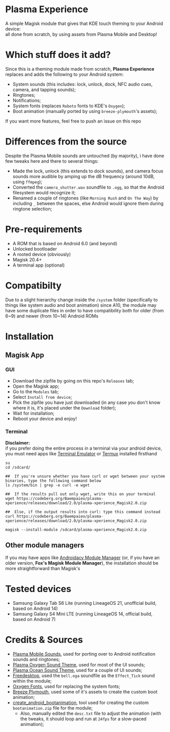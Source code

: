# Plasma Experience
A simple Magisk module that gives that KDE touch theming to your Android device:  
all done from scratch, by using assets from Plasma Mobile and Desktop!  

# Which stuff does it add?
Since this is a theming module made from scratch, **Plasma Experience** replaces and adds the following to your Android system:  
* System sounds (this includes: lock, unlock, dock, NFC audio cues, camera, and tapping sounds);  
* Ringtones;  
* Notifications;  
* System fonts (replaces `Roboto` fonts to KDE's `Oxygen`);  
* Boot animation (manually ported by using `breeze-plymouth`'s assets);  

If you want more features, feel free to push an issue on this repo  

# Differences from the source
Despite the Plasma Mobile sounds are untouched (by majority), i have done few tweaks here and there to several things:  
* Made the lock, unlock (this extends to dock sounds), and camera focus sounds more audible by amping up the dB frequency (around 10dB, using `ffmpeg`);  
* Converted the `camera_shutter.wav` soundfile to `.ogg`, so that the Android filesystem would recognize it;  
* Renamed a couple of ringtones (like `Morning Rush` and `On The Way`) by including `_` between the spaces, else Android would ignore them during ringtone selection;  

# Pre-requirements
* A ROM that is based on Android 6.0 (and beyond)  
* Unlocked bootloader  
* A rooted device (obviously)  
* Magisk 20.4+
* A terminal app (optional)  

# Compatibilty
Due to a slight hierarchy change inside the `/system` folder (specifically to things like system audio and boot animation) since A10, the module may have some duplicate files in order to have compatibility both for older (from 6~9) and newer (from 10~14) Android ROMs  

# Installation
## Magisk App
### GUI
* Download the zipfile by going on this repo's `Releases` tab;  
* Open the Magisk app;  
* Go to the `Modules` tab;  
* Select `Install from device`;  
* Pick the zipfile you have just downloaded (in any case you don't know where it is, it's placed under the `Download` folder);  
* Wait for installation;  
* Reboot your device and enjoy!

### Terminal
**Disclaimer:**  
if you prefer doing the entire process in a terminal via your android device, you must need apps like [Terminal Emulator](https://f-droid.org/en/packages/jackpal.androidterm/) or [Termux](https://f-droid.org/en/packages/com.termux/) installed firsthand  
```
su
cd /sdcard/

##  If you're unsure whether you have curl or wget between your system binaries, type the following command below
ls /system/bin | grep -e curl -e wget

##  If the results pull out only wget, write this on your terminal
wget https://codeberg.org/Baempaieo/plasma-xperience/releases/download/2.0/plasma-xperience_Magisk2.0.zip

##  Else, if the output results into curl: type this command instead
curl https://codeberg.org/Baempaieo/plasma-xperience/releases/download/2.0/plasma-xperience_Magisk2.0.zip

magisk --install-module /sdcard/plasma-xperience_Magisk2.0.zip
```

## Other module managers
If you may have apps like [Androidacy Module Manager](https://github.com/Androidacy/MagiskModuleManager) (or, if you have an older version, **Fox's Magisk Module Manager**), the installation should be more straightforward than Magisk's  

# Tested devices
* Samsung Galaxy Tab S6 Lite (running LineageOS 21, unofficial build, based on Android 14)  
* Samsung Galaxy S4 Mini LTE (running LineageOS 14, official build, based on Android 7)  

# Credits & Sources
* [Plasma Mobile Sounds](https://github.com/KDE/plasma-mobile-sounds), used for porting over to Android notification sounds and ringtones;
* [Plasma Oxygen Sound Theme](https://github.com/KDE/oxygen-sounds), used for most of the UI sounds;  
* [Plasma Ocean Sound Theme](https://github.com/KDE/ocean-sound-theme), used for a couple of UI sounds;  
* [Freedesktop](https://www.freedesktop.org/wiki/), used the `bell.oga` soundfile as the `Effect_Tick` sound within the module;  
* [Oxygen Fonts](https://github.com/vernnobile/oxygenFont), used for replacing the system fonts;  
* [Breeze Plymouth](https://github.com/KDE/breeze-plymouth), used some of it's assets to create the custom boot animation;  
* [create_android_bootanimation](https://github.com/iamantony/create_android_bootanimation), tool used for creating the custom `bootanimation.zip` file for the module;  
    * Also, manually edited the `desc.txt` file to adjust the animation (with the tweaks, it should loop and run at `24fps` for a slow-paced animation);  
